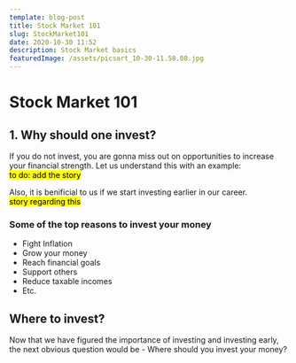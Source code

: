 ```yaml
---
template: blog-post
title: Stock Market 101
slug: StockMarket101
date: 2020-10-30 11:52
description: Stock Market basics
featuredImage: /assets/picsart_10-30-11.58.08.jpg
---
```

# Stock Market 101

## 1. Why should one invest?
If you do not invest, you are gonna miss out on opportunities to increase your financial strength. Let us understand this with an example:     
<mark>to do: add the story</mark>         

Also, it is benificial to us if we start investing earlier in our career.     
<mark> story regarding this </mark>        

### Some of the top reasons to invest your money
* Fight Inflation
* Grow your money
* Reach financial goals
* Support others
* Reduce taxable incomes
* Etc.

## Where to invest?
Now that we have figured the importance of investing and investing early, the next obvious question would be - Where should you invest your money?



